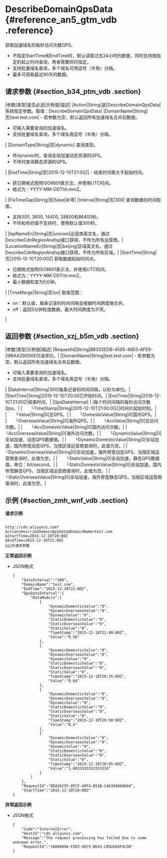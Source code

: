 # DescribeDomainQpsData {#reference_an5_gtm_vdb .reference}

获取加速域名的每秒访问次数QPS。

-   不指定StartTime和EndTime时，默认读取过去24小时的数据，同时支持按指定的起止时间查询，两者需要同时指定。
-   支持批量域名查询，多个域名可用逗号（半角）分隔。
-   最多可获取最近90天的数据。

## 请求参数 {#section_b34_ptm_vdb .section}

|参数|类型|是否必选|示例值|描述|
|Action|String|是|DescribeDomainQpsData|系统规定参数。取值：DescribeDomainQpsData|
|DomainName|String|否|test.test.com| -   若参数为空，默认返回所有加速域名合并后数据。
-   可输入需要查询的加速域名。
-   支持批量域名查询，多个域名用逗号（半角）分隔。

 |
|DomainType|String|否|dynamic| 查询类型。

 -   传dynamic时，查询全站加速动态资源的QPS。
-   不传时查询静态资源的QPS。

 |
|EndTime|String|否|2015-12-10T21:00Z| -   结束时间需大于起始时间。
-   获日期格式按照ISO8601表示法，并使用UTC时间。
-   格式为：YYYY-MM-DDThh:mmZ。

 |
|FixTimeGap|String|否|false|补零|
|Interval|String|否|300| 查询数据的时间粒度。

 -   支持300, 3600, 14400, 28800和86400秒。
-   不传和传的值不支持时，使用默认值300秒。

 |
|IspNameEn|String|否|unicom|运营商英文名，通过DescribeCdnRegionAndIsp接口获得，不传为所有运营商。|
|LocationNameEn|String|否|beijing|区域英文名，通过DescribeCdnRegionAndIsp接口获得，不传为所有区域。|
|StartTime|String|否|2015-12-10T20:00Z| 获取数据起始时间点。

 -   日期格式按照ISO8601表示法，并使用UTC时间。
-   格式为：YYYY-MM-DDThh:mmZ。
-   最小数据粒度为5分钟。

 |
|TimeMerge|String|否|on| 取值范围：

 -   on：默认值，每条记录的时间间隔会根据时间跨度做合并。
-   off：返回5分钟粒度数据，最大时间跨度为31天。

 |

## 返回参数 {#section_xzj_b5m_vdb .section}

|参数|类型|示例值|描述|
|RequestId|String|B8333EDB-4595-46E0-AFE9-29BAA290D0E0|请求ID。|
|DomainName|String|test.test.com| -   若参数为空，默认返回所有加速域名合并后数据。
-   可输入需要查询的加速域名。
-   支持批量域名查询，多个域名用逗号（半角）分隔。

 |
|DataInterval|String|300|每条记录的时间间隔，以秒为单位。|
|StartTime|String|2015-12-10T20:00Z|开始时间。|
|EndTime|String|2015-12-10T21:00Z|结束时间。|
|QpsDataInterval| | |每个时间间隔的每秒访问次数Qps。|
|  └TimeStamp|String|2015-12-10T21:00:00Z|时间片起始时刻。|
|  └Value|String|0|总QPS。|
|  └DomesticValue|String|0|国内QPS。|
|  └OverseasValue|String|0|海外QPS。|
|  └AccValue|String|0|总访问次数。|
|  └AccDomesticValue|String|0|国内访问次数。|
|  └AccOverseasValue|String|0|海外访问次数。|
|  └DynamicValue|String|0|全站加速，动态QPS数据值。|
|  └DynamicDomesticValue|String|0|全站加速，国内带宽动态QPS，当按区域运营商查询时，此值为空。|
|  └DynamicOverseasValue|String|0|全站加速，海外带宽动态QPS，当按区域运营商查询时，此值为空。|
|  └StaticValue|String|0|全站加速，静态QPS数据值。单位：bit/second。|
|  └StaticDomesticValue|String|0|全站加速，国内带宽静态QPS，当按区域运营商查询时，此值为空。|
|  └StaticOverseasValue|String|0|全站加速，海外带宽静态QPS，当按区域运营商查询时，此值为空。|

## 示例 {#section_zmh_wnf_vdb .section}

**请求示例**

```

http://cdn.aliyuncs.com?Action=DescribeDomainQpsData&DomainName=test.com
&StartTime=2015-12-10T20:00Z
&EndTime=2015-12-10T21:00Z
&公共请求参数
```

**正常返回示例**

-   JSON格式

    ```
    {
        "DataInterval":"300",
        "DomainName":"test.com",
        "EndTime":"2015-12-10T21:00Z",
        "QpsDataInterval":{
            "DataModule":[
                {
                    "DynamicDomesticValue":"0",
                    "DynamicOverseasValue":"0",
                    "DynamicValue":"0",
                    "StaticDomesticValue":"0",
                    "StaticOverseasValue":"0",
                    "StaticValue":"0",
                    "TimeStamp":"2015-12-10T21:00:00Z",
                    "Value":"0.56"
                },
                {
                    "DynamicDomesticValue":"0",
                    "DynamicOverseasValue":"0",
                    "DynamicValue":"0",
                    "StaticDomesticValue":"0",
                    "StaticOverseasValue":"0",
                    "StaticValue":"0",
                    "TimeStamp":"2015-12-10T20:35:00Z",
                    "Value":"0.64"
                },
                {
                    "DynamicDomesticValue":"0",
                    "DynamicOverseasValue":"0",
                    "DynamicValue":"0",
                    "StaticDomesticValue":"0",
                    "StaticOverseasValue":"0",
                    "StaticValue":"0",
                    "TimeStamp":"2015-12-10T20:50:00Z",
                    "Value":"0.4"
                },
                {
                    "DynamicDomesticValue":"0",
                    "DynamicOverseasValue":"0",
                    "DynamicValue":"0",
                    "StaticDomesticValue":"0",
                    "StaticOverseasValue":"0",
                    "StaticValue":"0",
                    "TimeStamp":"2015-12-10T20:05:00Z",
                    "Value":"1.0033333333333334"
                }
            ]
        },
        "RequestId":"BEA5625F-8FCF-48F4-851B-CA63946DA664",
        "StartTime":"2015-12-10T20:00Z"
    }
    ```


**异常返回示例**

-   JSON格式

    ```
    {
        "Code":"InternalError",
        "HostId":"cdn.aliyuncs.com",
        "Message":"The request processing has failed due to some unknown error.",
        "RequestId":"16A96B9A-F203-4EC5-8E43-CB92E68F4CD8"
    }
    ```


